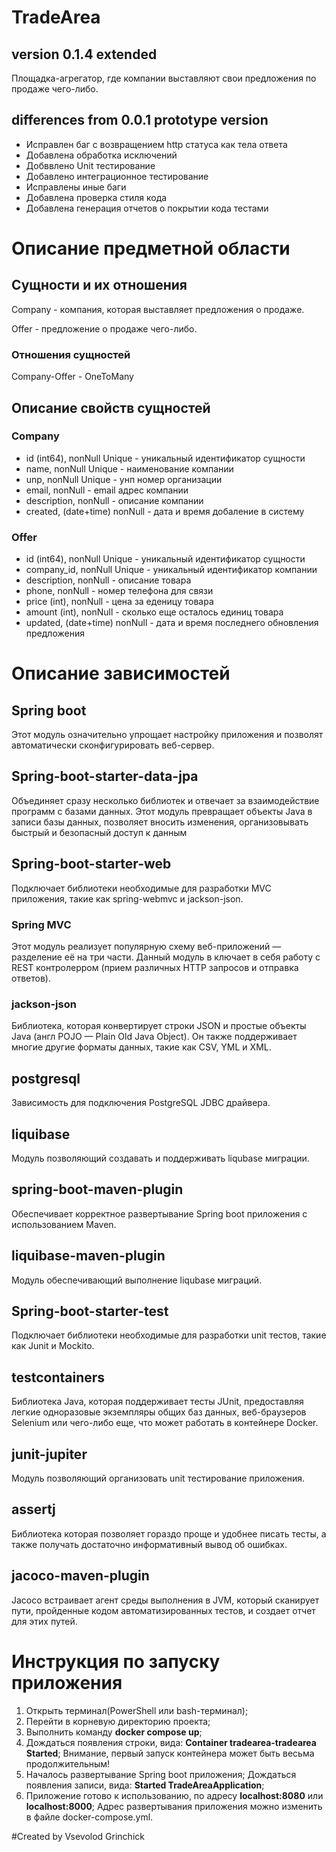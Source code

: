 # TradeArea
## version 0.1.4 extended
Площадка-агрегатор, где компании выставляют свои предложения по продаже чего-либо.

## differences from 0.0.1 prototype version
+ Исправлен баг с возвращением http статуса как тела ответа
+ Добавлена обработка исключений
+ Добввлено Unit тестирование
+ Добавлено интеграционное тестирование
+ Исправлены иные баги
+ Добавлена проверка стиля кода
+ Добавлена генерация отчетов о покрытии кода тестами

#  Описание предметной области 
##  Сущности и их отношения
Company - компания, которая выставляет предложения о продаже.

Offer - предложение о продаже чего-либо.

###   Отношения сущностей
Company-Offer - OneToMany

##  Описание свойств сущностей
###   Company
+ id (int64), nonNull Unique - уникальный идентификатор сущности
+ name, nonNull Unique - наименование компании
+ unp, nonNull Unique - унп номер организации
+ email, nonNull - email адрес компании
+ description, nonNull - описание компании
+ created, (date+time) nonNull - дата и время добаление в систему

###  Offer
+ id (int64), nonNull Unique - уникальный идентификатор сущности
+ company_id, nonNull Unique - уникальный идентификатор компании
+ description, nonNull - описание товара
+ phone, nonNull - номер телефона для связи
+ price (int), nonNull - цена за еденицу товара
+ amount (int), nonNull - сколько еще осталось единиц товара
+ updated, (date+time) nonNull - дата и время последнего обновления предложения

#  Описание зависимостей

## Spring boot 
Этот модуль означительно упрощает настройку приложения и позволят автоматически сконфигурировать веб-сервер.

## Spring-boot-starter-data-jpa
Объединяет сразу несколько библиотек и отвечает за взаимодействие программ с базами данных. Этот модуль превращает объекты Java в записи базы данных, позволяет вносить изменения, организовывать быстрый и безопасный доступ к данным

## Spring-boot-starter-web
Подключает библиотеки необходимые для разработки MVC приложения, такие как spring-webmvc и jackson-json.

### Spring MVC
Этот модуль реализует популярную схему веб-приложений — разделение её на три части.
Данный модуль в ключает в себя работу с REST контролерром (прием различных HTTP запросов и отправка ответов).

### jackson-json
Библиотека, которая конвертирует строки JSON и простые объекты Java (англ POJO — Plain Old Java Object). Он также поддерживает многие другие форматы данных, такие как CSV, YML и XML.

## postgresql
Зависимость для подключения PostgreSQL JDBC драйвера.

## liquibase
Модуль позволяющий создавать и поддерживать liqubase миграции.

## spring-boot-maven-plugin
Обеспечивает корректное развертывание Spring boot приложения с использованием Maven.

## liquibase-maven-plugin
Модуль обеспечивающий выполнение liqubase миграций.

## Spring-boot-starter-test
Подключает библиотеки необходимые для разработки unit тестов, такие как Junit и Mockito.

## testcontainers
Библиотека Java, которая поддерживает тесты JUnit, предоставляя легкие одноразовые экземпляры общих баз данных, веб-браузеров Selenium или чего-либо еще, что может работать в контейнере Docker.

## junit-jupiter
Модуль позволяющий организовать unit тестирование приложения.

## assertj
Библиотека которая позволяет гораздо проще и удобнее писать тесты, а также получать достаточно информативный вывод об ошибках.

## jacoco-maven-plugin
Jacoco встраивает агент среды выполнения в JVM, который сканирует пути, пройденные кодом автоматизированных тестов, и создает отчет для этих путей.

#  Инструкция по запуску приложения
1. Открыть терминал(PowerShell или bash-терминал);
2. Перейти в корневую директорию проекта;
3. Выполнить команду **docker compose up**;
4. Дождаться появления строки, вида: **Container tradearea-tradearea Started**;
Внимание, первый запуск контейнера может быть весьма продолжительным!
5. Началось развертывание Spring boot приложения;
Дождаться появления записи, вида: **Started TradeAreaApplication**;
6. Приложение готово к использованию, по адресу **localhost:8080** или **localhost:8000**;
Адрес развертывания приложения можно изменить в файле docker-compose.yml.

#Created by Vsevolod Grinchick
